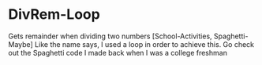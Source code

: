 # DivRem-Loop
Gets remainder when dividing two numbers [School-Activities, Spaghetti-Maybe]
Like the name says, I used a loop in order to achieve this. Go check out the Spaghetti code I made back when I was a college freshman
